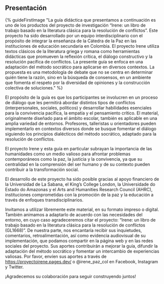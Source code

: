 ## Presentación

{% guideFirstImage "La guía didáctica que presentamos a continuación es uno de los productos del proyecto de investigación “Irene: un libro de trabajo basado en la literatura clásica para la resolución de conflictos”. Este proyecto ha sido desarrollado por un equipo interdisciplinario con el propósito de integrar la enseñanza de la Cátedra de la Paz en las instituciones de educación secundaria en Colombia. El proyecto Irene utiliza textos clásicos de la literatura griega y romana como herramientas didácticas que promueven la reflexión crítica, el diálogo constructivo y la resolución pacífica de conflictos. La presente guía se enfoca en una adaptación del método socrático para aplicarse en diversos contextos. La propuesta es una metodología de debate que no se centra en determinar quién tiene la razón, sino en la búsqueda de consensos, en un ambiente que fomenta el respeto por la diversidad de opiniones y la construcción colectiva de soluciones." %}

El propósito de la guía es que los participantes se involucren en un proceso de diálogo que les permitirá abordar distintos tipos de conflictos (interpersonales, sociales, políticos) y desarrollar habilidades esenciales para la convivencia pacífica, la empatía y el pensamiento crítico. El material, originalmente diseñado para el ámbito escolar, también es aplicable en una amplia variedad de entornos. Profesores, talleristas u orientadores pueden implementarlo en contextos diversos donde se busque fomentar el diálogo siguiendo los principios dialécticos del método socrático, adaptado para la resolución de conflictos.

El proyecto Irene y esta guía en particular subrayan la importancia de las humanidades como un medio valioso para afrontar problemas contemporáneos como la paz, la justicia y la convivencia, ya que su centralidad en la comprensión del ser humano y de su contexto pueden contribuir a la transformación social.

El desarrollo de este proyecto ha sido posible gracias al apoyo financiero de la Universidad de La Sabana, el King’s College London, la Universidade do Estado do Amazonas y el Arts and Humanities Research Council (AHRC), instituciones comprometidas con la promoción de la paz y la educación a través de enfoques transdisciplinarios.

Invitamos a utilizar libremente este material, en su formato impreso o digital. También animamos a adaptarlo de acuerdo con las necesidades del entorno, en cuyo caso agradeceremos citar el proyecto: “Irene: un libro de trabajo basado en la literatura clásica para la resolución de conflictos (GL1668)”. De  nuestra parte, nos encantaría recibir sus inquietudes, comentarios, retroalimentación, así como evidencia audiovisual de su implementación, que podamos compartir en la página web y en las redes sociales del proyecto. Sus aportes contribuirán a mejorar la guía, difundir la adaptación del método socrático y fomentar un intercambio de experiencias valiosas. Por favor, envíen sus aportes a través de https://proyectoirene.pages.dev/ o @irene_paz_col en Facebook, Instagram y Twitter.

¡Agradecemos su colaboración para seguir construyendo juntos!
